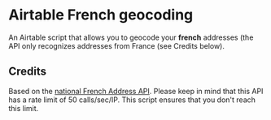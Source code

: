# Airtable French geocoding
An Airtable script that allows you to geocode your **french** addresses (the API only recognizes addresses from France (see Credits below).

## Credits
Based on the [national French Address API](https://adresse.data.gouv.fr/api-doc/adresse). Please keep in mind that this API has a rate limit of 50 calls/sec/IP. This script ensures that you don't reach this limit.
